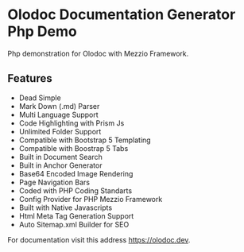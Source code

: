 
# Olodoc Documentation Generator Php Demo

Php demonstration for Olodoc with Mezzio Framework.

## Features

* Dead Simple
* Mark Down (.md) Parser
* Multi Language Support
* Code Highlighting with Prism Js
* Unlimited Folder Support
* Compatible with Bootstrap 5 Templating
* Compatible with Boostrap 5 Tabs
* Built in Document Search
* Built in Anchor Generator
* Base64 Encoded Image Rendering
* Page Navigation Bars
* Coded with PHP Coding Standarts
* Config Provider for PHP Mezzio Framework
* Built with Native Javascripts
* Html Meta Tag Generation Support
* Auto Sitemap.xml Builder for SEO

For documentation visit this address <a href="https://olodoc.dev">https://olodoc.dev</a>.

